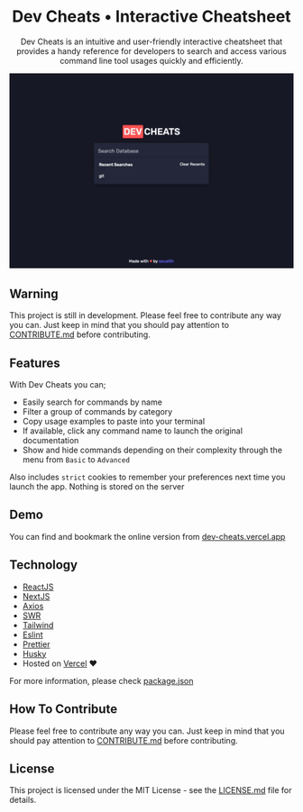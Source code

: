 <p align="center">
	<h1 align="center">Dev Cheats • Interactive Cheatsheet</h1>
</p>

<p align="center">
Dev Cheats is an intuitive and user-friendly interactive cheatsheet that provides a handy reference for developers to search and access various command line tool usages quickly and efficiently.
</p>

<p align="center">
    <img src=".github/splash.gif">
</p>

## Warning

This project is still in development. Please feel free to contribute any way you can. Just keep in mind that you should pay attention to [CONTRIBUTE.md](.github/CONTRIBUTING.md) before contributing.

## Features

With Dev Cheats you can;

- Easily search for commands by name
- Filter a group of commands by category
- Copy usage examples to paste into your terminal
- If available, click any command name to launch the original documentation
- Show and hide commands depending on their complexity through the menu from `Basic` to `Advanced`
  
Also includes `strict` cookies to remember your preferences next time you launch the app. Nothing is stored on the server

## Demo

You can find and bookmark the online version from [dev-cheats.vercel.app](https://dev-cheats.vercel.app)

## Technology

- [ReactJS](https://reactjs.org/)
- [NextJS](https://nextjs.org/)
- [Axios](https://axios-http.com/)
- [SWR](https://swr.vercel.app/)
- [Tailwind](https://tailwindcss.com/)
- [Eslint](https://eslint.org/)
- [Prettier](https://prettier.io/)
- [Husky](https://typicode.github.io/husky/)
- Hosted on [Vercel](https://vercel.com/) &hearts;

For more information, please check [package.json](package.json)

## How To Contribute

Please feel free to contribute any way you can. Just keep in mind that you should pay attention to [CONTRIBUTE.md](.github/CONTRIBUTING.md) before contributing.

## License

This project is licensed under the MIT License - see the [LICENSE.md](LICENSE.md) file for details.
